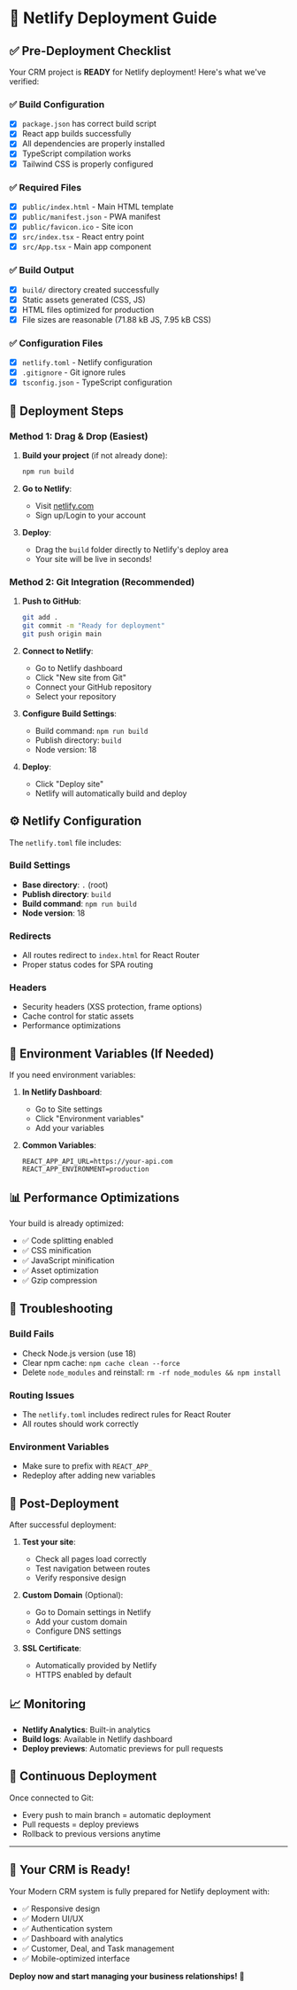 # 🚀 Netlify Deployment Guide

## ✅ Pre-Deployment Checklist

Your CRM project is **READY** for Netlify deployment! Here's what we've verified:

### ✅ Build Configuration
- [x] `package.json` has correct build script
- [x] React app builds successfully
- [x] All dependencies are properly installed
- [x] TypeScript compilation works
- [x] Tailwind CSS is properly configured

### ✅ Required Files
- [x] `public/index.html` - Main HTML template
- [x] `public/manifest.json` - PWA manifest
- [x] `public/favicon.ico` - Site icon
- [x] `src/index.tsx` - React entry point
- [x] `src/App.tsx` - Main app component

### ✅ Build Output
- [x] `build/` directory created successfully
- [x] Static assets generated (CSS, JS)
- [x] HTML files optimized for production
- [x] File sizes are reasonable (71.88 kB JS, 7.95 kB CSS)

### ✅ Configuration Files
- [x] `netlify.toml` - Netlify configuration
- [x] `.gitignore` - Git ignore rules
- [x] `tsconfig.json` - TypeScript configuration

## 🚀 Deployment Steps

### Method 1: Drag & Drop (Easiest)

1. **Build your project** (if not already done):
   ```bash
   npm run build
   ```

2. **Go to Netlify**:
   - Visit [netlify.com](https://netlify.com)
   - Sign up/Login to your account

3. **Deploy**:
   - Drag the `build` folder directly to Netlify's deploy area
   - Your site will be live in seconds!

### Method 2: Git Integration (Recommended)

1. **Push to GitHub**:
   ```bash
   git add .
   git commit -m "Ready for deployment"
   git push origin main
   ```

2. **Connect to Netlify**:
   - Go to Netlify dashboard
   - Click "New site from Git"
   - Connect your GitHub repository
   - Select your repository

3. **Configure Build Settings**:
   - Build command: `npm run build`
   - Publish directory: `build`
   - Node version: 18

4. **Deploy**:
   - Click "Deploy site"
   - Netlify will automatically build and deploy

## ⚙️ Netlify Configuration

The `netlify.toml` file includes:

### Build Settings
- **Base directory**: `.` (root)
- **Publish directory**: `build`
- **Build command**: `npm run build`
- **Node version**: 18

### Redirects
- All routes redirect to `index.html` for React Router
- Proper status codes for SPA routing

### Headers
- Security headers (XSS protection, frame options)
- Cache control for static assets
- Performance optimizations

## 🔧 Environment Variables (If Needed)

If you need environment variables:

1. **In Netlify Dashboard**:
   - Go to Site settings
   - Click "Environment variables"
   - Add your variables

2. **Common Variables**:
   ```
   REACT_APP_API_URL=https://your-api.com
   REACT_APP_ENVIRONMENT=production
   ```

## 📊 Performance Optimizations

Your build is already optimized:
- ✅ Code splitting enabled
- ✅ CSS minification
- ✅ JavaScript minification
- ✅ Asset optimization
- ✅ Gzip compression

## 🐛 Troubleshooting

### Build Fails
- Check Node.js version (use 18)
- Clear npm cache: `npm cache clean --force`
- Delete `node_modules` and reinstall: `rm -rf node_modules && npm install`

### Routing Issues
- The `netlify.toml` includes redirect rules for React Router
- All routes should work correctly

### Environment Variables
- Make sure to prefix with `REACT_APP_`
- Redeploy after adding new variables

## 🎉 Post-Deployment

After successful deployment:

1. **Test your site**:
   - Check all pages load correctly
   - Test navigation between routes
   - Verify responsive design

2. **Custom Domain** (Optional):
   - Go to Domain settings in Netlify
   - Add your custom domain
   - Configure DNS settings

3. **SSL Certificate**:
   - Automatically provided by Netlify
   - HTTPS enabled by default

## 📈 Monitoring

- **Netlify Analytics**: Built-in analytics
- **Build logs**: Available in Netlify dashboard
- **Deploy previews**: Automatic previews for pull requests

## 🔄 Continuous Deployment

Once connected to Git:
- Every push to main branch = automatic deployment
- Pull requests = deploy previews
- Rollback to previous versions anytime

---

## 🎯 Your CRM is Ready!

Your Modern CRM system is fully prepared for Netlify deployment with:
- ✅ Responsive design
- ✅ Modern UI/UX
- ✅ Authentication system
- ✅ Dashboard with analytics
- ✅ Customer, Deal, and Task management
- ✅ Mobile-optimized interface

**Deploy now and start managing your business relationships!** 🚀
